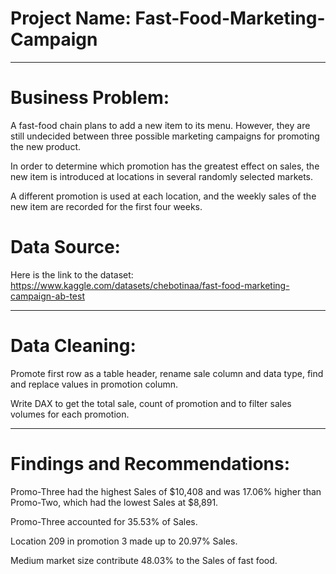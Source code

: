 # Project Name: Fast-Food-Marketing-Campaign

---
# Business Problem:
A fast-food chain plans to add a new item to its menu. However, they are still undecided between three possible marketing campaigns for promoting the new product.

In order to determine which promotion has the greatest effect on sales, the new item is introduced at locations in several randomly selected markets.

A different promotion is used at each location, and the weekly sales of the new item are recorded for the first four weeks.

# Data Source:

Here is the link to the dataset: https://www.kaggle.com/datasets/chebotinaa/fast-food-marketing-campaign-ab-test

---
# Data Cleaning:

Promote first row as a table header, rename sale column and data type, find and replace values in promotion column.

Write DAX to get the total sale, count of promotion and to filter sales volumes for each promotion.

---
# Findings and Recommendations:

Promo-Three had the highest Sales of $10,408 and was 17.06% higher than Promo-Two, which had the lowest Sales at $8,891.

Promo-Three accounted for 35.53% of Sales.

Location 209 in promotion 3 made up to 20.97% Sales.

Medium market size contribute 48.03% to the Sales of fast food.

